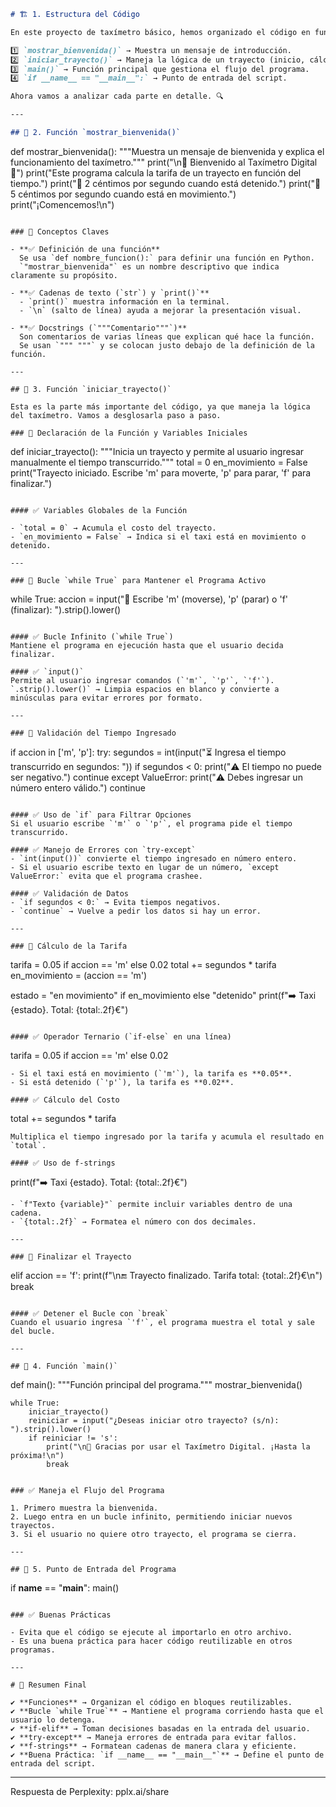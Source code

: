 

```markdown
# 🏗 1. Estructura del Código

En este proyecto de taxímetro básico, hemos organizado el código en funciones para que sea modular, fácil de leer y reutilizable. Aquí están las principales secciones:

1️⃣ `mostrar_bienvenida()` → Muestra un mensaje de introducción.  
2️⃣ `iniciar_trayecto()` → Maneja la lógica de un trayecto (inicio, cálculo de tarifa y finalización).  
3️⃣ `main()` → Función principal que gestiona el flujo del programa.  
4️⃣ `if __name__ == "__main__":` → Punto de entrada del script.

Ahora vamos a analizar cada parte en detalle. 🔍

---

## 📌 2. Función `mostrar_bienvenida()`

```
def mostrar_bienvenida():
    """Muestra un mensaje de bienvenida y explica el funcionamiento del taxímetro."""
    print("\n🚖 Bienvenido al Taxímetro Digital 🚖")
    print("Este programa calcula la tarifa de un trayecto en función del tiempo.")
    print("🔹 2 céntimos por segundo cuando está detenido.")
    print("🔹 5 céntimos por segundo cuando está en movimiento.")
    print("¡Comencemos!\n")
```

### 🔎 Conceptos Claves

- **✅ Definición de una función**  
  Se usa `def nombre_funcion():` para definir una función en Python.  
  `"mostrar_bienvenida"` es un nombre descriptivo que indica claramente su propósito.

- **✅ Cadenas de texto (`str`) y `print()`**  
  - `print()` muestra información en la terminal.  
  - `\n` (salto de línea) ayuda a mejorar la presentación visual.

- **✅ Docstrings (`"""Comentario"""`)**  
  Son comentarios de varias líneas que explican qué hace la función.  
  Se usan `""" """` y se colocan justo debajo de la definición de la función.

---

## 📌 3. Función `iniciar_trayecto()`

Esta es la parte más importante del código, ya que maneja la lógica del taxímetro. Vamos a desglosarla paso a paso.

### 🔹 Declaración de la Función y Variables Iniciales

```
def iniciar_trayecto():
    """Inicia un trayecto y permite al usuario ingresar manualmente el tiempo transcurrido."""
    total = 0
    en_movimiento = False
    print("Trayecto iniciado. Escribe 'm' para moverte, 'p' para parar, 'f' para finalizar.")
```

#### ✅ Variables Globales de la Función

- `total = 0` → Acumula el costo del trayecto.  
- `en_movimiento = False` → Indica si el taxi está en movimiento o detenido.

---

### 🔹 Bucle `while True` para Mantener el Programa Activo

```
while True:
    accion = input("🚗 Escribe 'm' (moverse), 'p' (parar) o 'f' (finalizar): ").strip().lower()
```

#### ✅ Bucle Infinito (`while True`)  
Mantiene el programa en ejecución hasta que el usuario decida finalizar.

#### ✅ `input()`  
Permite al usuario ingresar comandos (`'m'`, `'p'`, `'f'`).  
`.strip().lower()` → Limpia espacios en blanco y convierte a minúsculas para evitar errores por formato.

---

### 🔹 Validación del Tiempo Ingresado

```
if accion in ['m', 'p']:
    try:
        segundos = int(input("⏳ Ingresa el tiempo transcurrido en segundos: "))
        if segundos < 0:
            print("⚠️ El tiempo no puede ser negativo.")
            continue
    except ValueError:
        print("⚠️ Debes ingresar un número entero válido.")
        continue
```

#### ✅ Uso de `if` para Filtrar Opciones  
Si el usuario escribe `'m'` o `'p'`, el programa pide el tiempo transcurrido.

#### ✅ Manejo de Errores con `try-except`  
- `int(input())` convierte el tiempo ingresado en número entero.  
- Si el usuario escribe texto en lugar de un número, `except ValueError:` evita que el programa crashee.

#### ✅ Validación de Datos  
- `if segundos < 0:` → Evita tiempos negativos.  
- `continue` → Vuelve a pedir los datos si hay un error.

---

### 🔹 Cálculo de la Tarifa

```
tarifa = 0.05 if accion == 'm' else 0.02
total += segundos * tarifa
en_movimiento = (accion == 'm')

estado = "en movimiento" if en_movimiento else "detenido"
print(f"➡️ Taxi {estado}. Total: {total:.2f}€")
```

#### ✅ Operador Ternario (`if-else` en una línea)

```
tarifa = 0.05 if accion == 'm' else 0.02
```
- Si el taxi está en movimiento (`'m'`), la tarifa es **0.05**.
- Si está detenido (`'p'`), la tarifa es **0.02**.

#### ✅ Cálculo del Costo

```
total += segundos * tarifa
```
Multiplica el tiempo ingresado por la tarifa y acumula el resultado en `total`.

#### ✅ Uso de f-strings

```
print(f"➡️ Taxi {estado}. Total: {total:.2f}€")
```
- `f"Texto {variable}"` permite incluir variables dentro de una cadena.
- `{total:.2f}` → Formatea el número con dos decimales.

---

### 🔹 Finalizar el Trayecto

```
elif accion == 'f':
    print(f"\n🔚 Trayecto finalizado. Tarifa total: {total:.2f}€\n")
    break
```

#### ✅ Detener el Bucle con `break`
Cuando el usuario ingresa `'f'`, el programa muestra el total y sale del bucle.

---

## 📌 4. Función `main()`

```
def main():
    """Función principal del programa."""
    mostrar_bienvenida()

    while True:
        iniciar_trayecto()
        reiniciar = input("¿Deseas iniciar otro trayecto? (s/n): ").strip().lower()
        if reiniciar != 's':
            print("\n👋 Gracias por usar el Taxímetro Digital. ¡Hasta la próxima!\n")
            break
```

### ✅ Maneja el Flujo del Programa

1. Primero muestra la bienvenida.
2. Luego entra en un bucle infinito, permitiendo iniciar nuevos trayectos.
3. Si el usuario no quiere otro trayecto, el programa se cierra.

---

## 📌 5. Punto de Entrada del Programa

```
if __name__ == "__main__":
    main()
```

### ✅ Buenas Prácticas

- Evita que el código se ejecute al importarlo en otro archivo.
- Es una buena práctica para hacer código reutilizable en otros programas.

---

# 🎯 Resumen Final

✔ **Funciones** → Organizan el código en bloques reutilizables.  
✔ **Bucle `while True`** → Mantiene el programa corriendo hasta que el usuario lo detenga.  
✔ **if-elif** → Toman decisiones basadas en la entrada del usuario.  
✔ **try-except** → Maneja errores de entrada para evitar fallos.  
✔ **f-strings** → Formatean cadenas de manera clara y eficiente.  
✔ **Buena Práctica: `if __name__ == "__main__"`** → Define el punto de entrada del script.
```

---
Respuesta de Perplexity: pplx.ai/share